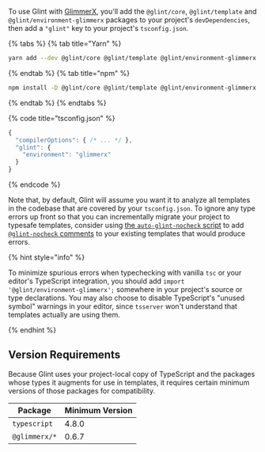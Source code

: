 To use Glint with [GlimmerX](https://github.com/glimmerjs/glimmer-experimental), you'll add the `@glint/core`, `@glint/template` and `@glint/environment-glimmerx` packages to your project's `devDependencies`, then add a `"glint"` key to your project's `tsconfig.json`.

{% tabs %}
{% tab title="Yarn" %}

```sh
yarn add --dev @glint/core @glint/template @glint/environment-glimmerx
```

{% endtab %}
{% tab title="npm" %}

```sh
npm install -D @glint/core @glint/template @glint/environment-glimmerx
```

{% endtab %}
{% endtabs %}

{% code title="tsconfig.json" %}

```javascript
{
  "compilerOptions": { /* ... */ },
  "glint": {
    "environment": "glimmerx"
  }
}
```

{% endcode %}

Note that, by default, Glint will assume you want it to analyze all templates in the codebase that are covered by your `tsconfig.json`. To ignore any type errors up front so that you can incrementally migrate your project to typesafe templates, consider using [the `auto-glint-nocheck` script](https://github.com/typed-ember/glint/tree/main/packages/scripts#auto-glint-nocheck) to add [`@glint-nocheck` comments](../directives.md#glint-nocheck) to your existing templates that would produce errors.

{% hint style="info" %}

To minimize spurious errors when typechecking with vanilla `tsc` or your editor's TypeScript integration, you should add `import '@glint/environment-glimmerx';` somewhere in your project's source or type declarations. You may also choose to disable TypeScript's "unused symbol" warnings in your editor, since `tsserver` won't understand that templates actually are using them.

{% endhint %}

## Version Requirements

Because Glint uses your project-local copy of TypeScript and the packages whose types it augments for use in templates, it requires certain minimum versions of those packages for compatibility.

| Package       | Minimum Version |
| ------------- | --------------- |
| `typescript`  | 4.8.0           |
| `@glimmerx/*` | 0.6.7           |
